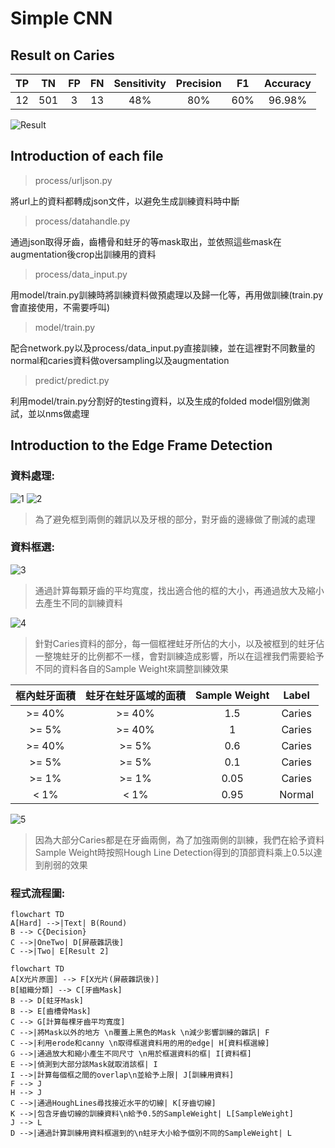 # Simple CNN

## Result on Caries

| TP | TN | FP | FN | Sensitivity | Precision | F1 | Accuracy |
|:----------:|:----------:|:----------:|:----------:|:----------:|:----------:|:----------:|:----------:|
| 12 | 501 | 3 | 13 | 48% | 80% | 60% | 96.98% |

![Result](https://github.com/jasonyeong/CariesDetection/blob/master/Edge%20Frame%20Detection/result/result.jpg?raw=true "Result")

## Introduction of each file

> process/urljson.py

將url上的資料都轉成json文件，以避免生成訓練資料時中斷

> process/datahandle.py

通過json取得牙齒，齒槽骨和蛀牙的等mask取出，並依照這些mask在augmentation後crop出訓練用的資料

> process/data_input.py

用model/train.py訓練時將訓練資料做預處理以及歸一化等，再用做訓練(train.py會直接使用，不需要呼叫)

> model/train.py

配合network.py以及process/data_input.py直接訓練，並在這裡對不同數量的normal和caries資料做oversampling以及augmentation

> predict/predict.py

利用model/train.py分割好的testing資料，以及生成的folded model個別做測試，並以nms做處理

## Introduction to the Edge Frame Detection

### 資料處理:	

![1](https://github.com/jasonyeong/CariesDetection/blob/master/Edge%20Frame%20Detection/README_IMG/1.jpg?raw=true "1")
![2](https://github.com/jasonyeong/CariesDetection/blob/master/Edge%20Frame%20Detection/README_IMG/2.jpg?raw=true "2")
> 為了避免框到兩側的雜訊以及牙根的部分，對牙齒的邊緣做了刪減的處理

### 資料框選:	

![3](https://github.com/jasonyeong/CariesDetection/blob/master/Edge%20Frame%20Detection/README_IMG/3.jpg?raw=true "3")
> 通過計算每顆牙齒的平均寬度，找出適合他的框的大小，再通過放大及縮小去產生不同的訓練資料

![4](https://github.com/jasonyeong/CariesDetection/blob/master/Edge%20Frame%20Detection/README_IMG/4.jpg?raw=true "4")
> 針對Caries資料的部分，每一個框裡蛀牙所佔的大小，以及被框到的蛀牙佔一整塊蛀牙的比例都不一樣，會對訓練造成影響，所以在這裡我們需要給予不同的資料各自的Sample Weight來調整訓練效果 

| 框內蛀牙面積 | 蛀牙在蛀牙區域的面積 | Sample Weight | Label |
|:----------:|:----------:|:----------:|:----------:|
| >= 40% | >= 40% | 1.5 | Caries |
| >= 5% | >= 40% | 1 | Caries |
| >= 40% | >= 5% | 0.6 | Caries |
| >= 5% | >= 5% | 0.1 | Caries |
| >= 1% | >= 1% | 0.05 | Caries |
| <  1% | <  1% | 0.95 | Normal |

![5](https://github.com/jasonyeong/CariesDetection/blob/master/Edge%20Frame%20Detection/README_IMG/5.jpg?raw=true "5")
> 因為大部分Caries都是在牙齒兩側，為了加強兩側的訓練，我們在給予資料Sample Weight時按照Hough Line Detection得到的頂部資料乘上0.5以達到削弱的效果

### 程式流程圖:

```mermaid
flowchart TD
A[Hard] -->|Text| B(Round)
B --> C{Decision}
C -->|OneTwo| D[屏蔽雜訊後]
C -->|Two| E[Result 2]
```

```mermaid
flowchart TD
A[X光片原圖] --> F[X光片(屏蔽雜訊後)]
B[組織分類] --> C[牙齒Mask]
B --> D[蛀牙Mask]
B --> E[齒槽骨Mask]
C --> G[計算每棵牙齒平均寬度]
C -->|將Mask以外的地方 \n覆蓋上黑色的Mask \n減少影響訓練的雜訊| F
C -->|利用erode和canny \n取得框選資料用的用的edge| H[資料框選線]
G -->|通過放大和縮小產生不同尺寸 \n用於框選資料的框| I[資料框]
E -->|偵測到大部分該Mask就取消該框| I
I -->|計算每個框之間的overlap\n並給予上限| J[訓練用資料]
F --> J
H --> J
C -->|通過HoughLines尋找接近水平的切線| K[牙齒切線]
K -->|包含牙齒切線的訓練資料\n給予0.5的SampleWeight| L[SampleWeight]
J --> L
D -->|通過計算訓練用資料框選到的\n蛀牙大小給予個別不同的SampleWeight| L
```
